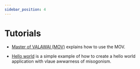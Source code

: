 ```yaml
---
sidebar_position: 4
---
```


# Tutorials

 * [Master of VALAWAI (MOV)](/tutorials/mov) explains how to use the MOV.

 * [Hello world](/tutorials/hello_world) is a simple example of how to
 create a hello world application with vlaue awwarness of misogonism.